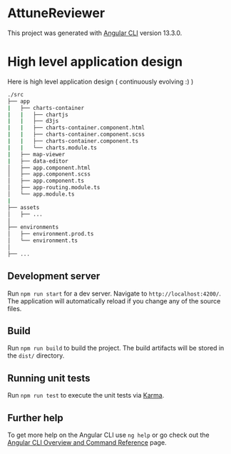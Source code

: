 # AttuneReviewer

This project was generated with [Angular CLI](https://github.com/angular/angular-cli) version 13.3.0.

# High level application design

Here is high level application design ( continuously evolving :) )

```sh
./src
├── app
|   ├── charts-container
|   |   ├── chartjs
|   |   ├── d3js
|   |   ├── charts-container.component.html
|   |   ├── charts-container.component.scss
|   |   ├── charts-container.component.ts
|   |   └── charts.module.ts
|   ├── map-viewer
|   ├── data-editor
│   ├── app.component.html
│   ├── app.component.scss
│   ├── app.component.ts
│   ├── app-routing.module.ts
│   └── app.module.ts
|
├── assets
│   ├── ...
│
├── environments
│   ├── environment.prod.ts
│   └── environment.ts
│
├── ...

```

## Development server

Run `npm run start` for a dev server. Navigate to `http://localhost:4200/`. The application will automatically reload if you change any of the source files.

## Build

Run `npm run build` to build the project. The build artifacts will be stored in the `dist/` directory.

## Running unit tests

Run `npm run test` to execute the unit tests via [Karma](https://karma-runner.github.io).

## Further help

To get more help on the Angular CLI use `ng help` or go check out the [Angular CLI Overview and Command Reference](https://angular.io/cli) page.
